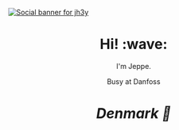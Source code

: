 [![Social banner for jh3y]([https://github.com/JeppeRonnow/JeppeRonnow/blob/main/acb66468748409.5b6854a69eb7e.jpg?raw=true)](https://www.youtube.com/channel/UCkCFHNlX3Zd5nqDn2v-gykg](https://github.com/JeppeRonnow/JeppeRonnow/blob/main/GITJR_dark.png?raw=true))
<h1 align='center'> Hi! :wave:</h1>
<p align='center'>
I'm Jeppe.
</p>
<p align='center'>Busy at Danfoss</p>

<h1 align='center'><i>Denmark 📍</i></h1>

